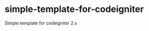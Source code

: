 simple-template-for-codeigniter
===============================

Simple template for codeigniter 2.x